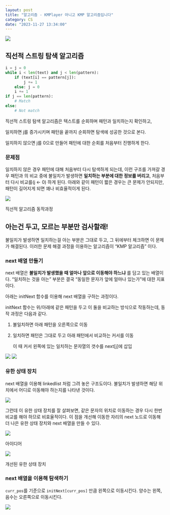 ```yaml
---
layout: post
title: "알고리즘 - KMPlayer 아니고 KMP 알고리즘입니다"
category: CS
date: "2023-11-27 13:34:00"
---
```


<img src="@image/2023-11-27/kmp.png" />

## 직선적 스트링 탐색 알고리즘

```python
i = j = 0
while i < len(text) and j < len(pattern):
	if (text[i] == pattern[j]):
		j += 1
	else: j = 0
	i += 1
if j == len(pattern):
	# Match
else:
	# Not match
```

직선적 스트링 탐색 알고리즘은 텍스트를 순회하며 패턴과 일치하는지 확인하고,

일치하면 j를 증가시키며 패턴을 끝까지 순회하면 탐색에 성공한 것으로 본다.

일치하지 않으면 j를 0으로 만들어 패턴에 대한 순회를 처음부터 진행하게 한다.

### 문제점

일치하지 않은 경우 패턴에 대해 처음부터 다시 탐색하게 되는데, 이런 구조를 가져갈 경우 패턴과 의 비교 중에 불일치가 발생하면 **일치하는 부분에 대한 정보를 버리고**, 처음부터 다시 비교를(j ← 0) 하게 된다. 아래와 같이 패턴이 짧은 경우는 큰 문제가 안되지만, 패턴이 길어지게 되면 꽤나 비효율적이게 된다.

<img src="@image/2023-11-27/1.png" />

직선적 알고리즘 동작과정

## 아는건 두고, 모르는 부분만 검사할래!

불일치가 발생하면 일치하는걸 아는 부분은 그대로 두고, 그 뒤에부터 체크하면 이 문제가 해결된다. 이러한 문제 해결 과정을 이용하는 알고리즘이 “KMP 알고리즘” 이다.

### next 배열 만들기

next 배열은 **불일치가 발생했을 때 얼마나 앞으로 이동해야 하느냐** 를 담고 있는 배열이다. “일치하는 것을 아는” 부분은 결국 “동일한 문자가 앞에 얼마나 있는가”에 대한 지표이다.

아래는 initNext 함수를 이용해 next 배열을 구하는 과정이다.

initNext 함수는 위/아래에 같은 패턴을 두고 이 둘을 비교하는 방식으로 작동하는데, 동작 과정은 다음과 같다.

1. 불일치하면 아래 패턴을 오른쪽으로 이동
2. 일치하면 패턴은 그대로 두고 아래 패턴에서 비교하는 커서를 이동
    
    이 때 커서 왼쪽에 있는 일치하는 문자열의 갯수를 next[j]에 삽입
    

<img src="@image/2023-11-27/2.png" />

<img src="@image/2023-11-27/3.png" />

### 유한 상태 장치

next 배열을 이용해 linkedlist 처럼 그려 놓은 구조도이다. 불일치가 발생하면 해당 위치에서 어디로 이동해야 하는지를 나타낸 것이다.

<img src="@image/2023-11-27/4.png" />

그런데 이 유한 상태 장치를 잘 살펴보면, 같은 문자의 위치로 이동하는 경우 다시 한번 비교를 해야 하므로 비효율적이다. 이 점을 개선해 이동한 자리의 next 노드로 이동해 더 나은 유한 상태 장치와 next 배열을 만들 수 있다.

<img src="@image/2023-11-27/5.png" />

아이디어

<img src="@image/2023-11-27/6.png" />

개선된 유한 상태 장치

### next 배열을 이용해 탐색하기

`curr_pos`를 기준으로 `initNext[curr_pos]` 만큼 왼쪽으로 이동시킨다. 양수는 왼쪽, 음수는 오른쪽으로 이동시킨다. 

<img src="@image/2023-11-27/7.png" />